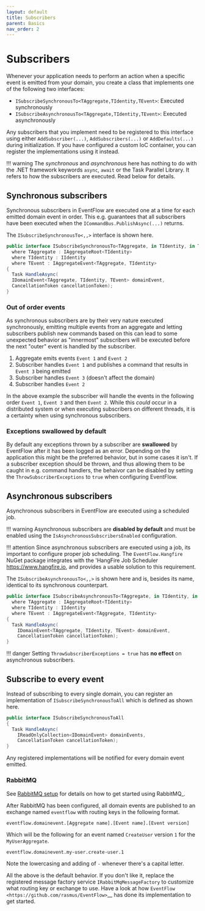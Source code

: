 ```yaml
---
layout: default
title: Subscribers
parent: Basics
nav_order: 2
---
```


# Subscribers

Whenever your application needs to perform an action when a specific 
event is emitted from your domain, you create a class that implements
one of the following two interfaces:

-  `ISubscribeSynchronousTo<TAggregate,TIdentity,TEvent>`: Executed
   synchronously
-  `ISubscribeAsynchronousTo<TAggregate,TIdentity,TEvent>`: Executed
   asynchronously

Any subscribers that you implement need to be registered to this interface
using either `AddSubscriber(...)`, `AddSubscribers(...)` or
`AddDefaults(...)` during initialization. If you have configured a
custom IoC container, you can register the implementations using it
instead.

!!! warning
    The *synchronous* and *asynchronous* here has nothing to do
    with the .NET framework keywords `async`, `await` or the Task
    Parallel Library. It refers to how the subscribers are executed. Read
    below for details.


## Synchronous subscribers

Synchronous subscribers in EventFlow are executed one at a time for each
emitted domain event in order. This e.g. guarantees that all subscribers
have been executed when the `ICommandBus.PublishAsync(...)` returns.

The `ISubscribeSynchronousTo<,,>` interface is shown here.

```csharp
public interface ISubscribeSynchronousTo<TAggregate, in TIdentity, in TEvent>
  where TAggregate : IAggregateRoot<TIdentity>
  where TIdentity : IIdentity
  where TEvent : IAggregateEvent<TAggregate, TIdentity>
{
  Task HandleAsync(
  IDomainEvent<TAggregate, TIdentity, TEvent> domainEvent,
  CancellationToken cancellationToken);
}
```

### Out of order events

As synchronous subscribers are by their very nature executed
synchronously, emitting multiple events from an aggregate and letting
subscribers publish new commands based on this can lead to some
unexpected behavior as "innermost" subscribers will be executed before
the next "outer" event is handled by the subscriber.

1. Aggregate emits events `Event 1` and `Event 2`
2. Subscriber handles `Event 1` and publishes a command that results
   in `Event 3` being emitted
3. Subscriber handles `Event 3` (doesn't affect the domain)
4. Subscriber handles `Event 2`

In the above example the subscriber will handle the events in the
following order `Event 1`, `Event 3` and then `Event 2`. While
this *could* occur in a distributed system or when executing subscribers on
different threads, it is a certainty when using synchronous subscribers.


### Exceptions swallowed by default

By default any exceptions thrown by a subscriber are **swallowed**
by EventFlow after it has been logged as an error. Depending on the
application this might be the preferred behavior, but in some cases
it isn't. If a subscriber exception should be thrown, and thus allowing
them to be caught in e.g. command handlers, the behaivor can be disabled
by setting the `ThrowSubscriberExceptions` to `true` when configuring EventFlow.

## Asynchronous subscribers

Asynchronous subscribers in EventFlow are executed using a scheduled job.

!!! warning
    Asynchronous subscribers are **disabled by default** and must be
    enabled using the `IsAsynchronousSubscribersEnabled` configuration.

!!! attention
    Since asynchronous subscribers are executed using a job, its important
    to configure proper job scheduling. The `EventFlow.Hangfire` NuGet 
    package integrates with the 'HangFire Job Scheduler <https://www.hangfire.io>, 
    and provides a usable solution to this requirement.

The `ISubscribeAsynchronousTo<,,>` is shown here and is, besides its
name, identical to its synchronous counterpart.


```csharp
public interface ISubscribeAsynchronousTo<TAggregate, in TIdentity, in TEvent>
  where TAggregate : IAggregateRoot<TIdentity>
  where TIdentity : IIdentity
  where TEvent : IAggregateEvent<TAggregate, TIdentity>
{
  Task HandleAsync(
    IDomainEvent<TAggregate, TIdentity, TEvent> domainEvent,
    CancellationToken cancellationToken);
}
```

!!! danger
    Setting `ThrowSubscriberExceptions = true` has **no effect**
    on asynchronous subscribers.


## Subscribe to every event

Instead of subscribing to every single domain, you can register an
implementation of `ISubscribeSynchronousToAll` which is defined as
shown here.

```csharp
public interface ISubscribeSynchronousToAll
{
  Task HandleAsync(
    IReadOnlyCollection<IDomainEvent> domainEvents,
    CancellationToken cancellationToken);
}
```

Any registered implementations will be notified for every domain event
emitted.


### RabbitMQ

See [RabbitMQ setup](../integration/rabbitmq.md) for details on how to get
started using RabbitMQ_.

After RabbitMQ has been configured, all domain events are published
to an exchange named `eventflow` with routing keys in the following
format.

```
eventflow.domainevent.[Aggregate name].[Event name].[Event version]
```

Which will be the following for an event named `CreateUser` version
`1` for the `MyUserAggregate`.

```
eventflow.domainevent.my-user.create-user.1
```

Note the lowercasing and adding of `-` whenever there's a capital
letter.

All the above is the default behavior. If you don't like it, replace the 
registered message factory service `IRabbitMqMessageFactory` to 
customize what routing key or exchange to use. Have a look at how
`EventFlow <https://github.com/rasmus/EventFlow>`__ has done its
implementation to get started.
